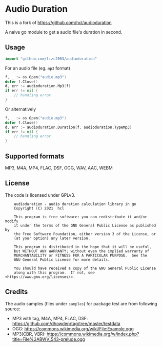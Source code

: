# Audio Duration

This is a fork of https://github.com/hcl/audioduration

A naive go module to get a audio file's duration in second.

## Usage

```go
import "github.com/lizc2003/audioduration"
```

For an audio file (eg. `mp3` format)
```go
f, _ := os.Open("audio.mp3")
defer f.Close()
d, err := audioduration.Mp3(f)
if err != nil {
	// handling error
}
```
Or alternatively
```go
f, _ := os.Open("audio.mp3")
defer f.Close()
d, err := audioduration.Duration(f, audioduration.TypeMp3)
if err != nil {
	// handling error
}
```

## Supported formats

MP3, M4A, MP4, FLAC, DSF, OGG, WAV, AAC, WEBM

## License

The code is licensed under GPLv3.

```
    audioduration - audio duration calculation library in go
    Copyright (C) 2021  hcl

    This program is free software: you can redistribute it and/or modify
    it under the terms of the GNU General Public License as published by
    the Free Software Foundation, either version 3 of the License, or
    (at your option) any later version.

    This program is distributed in the hope that it will be useful,
    but WITHOUT ANY WARRANTY; without even the implied warranty of
    MERCHANTABILITY or FITNESS FOR A PARTICULAR PURPOSE.  See the
    GNU General Public License for more details.

    You should have received a copy of the GNU General Public License
    along with this program.  If not, see <https://www.gnu.org/licenses/>.
```

## Credits

The audio samples (files under `samples`) for package test are from following source:

* MP3 with tag, M4A, MP4, FLAC, DSF: https://github.com/dhowden/tag/tree/master/testdata
* OGG: https://commons.wikimedia.org/wiki/File:Example.ogg
* MP3(CBR, VBR): https://commons.wikimedia.org/w/index.php?title=File%3ABWV_543-prelude.ogg